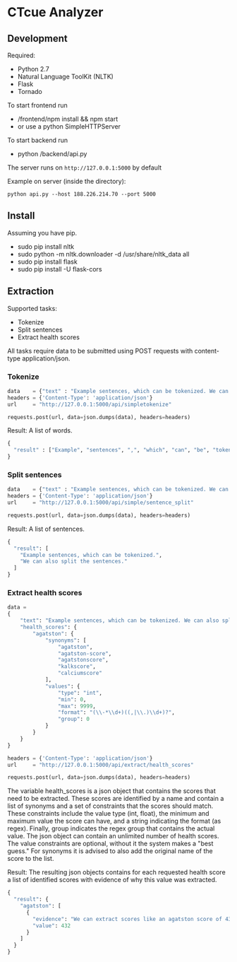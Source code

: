 CTcue Analyzer
=========

## Development

Required:
- Python 2.7
- Natural Language ToolKit (NLTK)
- Flask
- Tornado

To start frontend run
- /frontend/npm install && npm start
- or use a python SimpleHTTPServer

To start backend run
- python /backend/api.py

The server runs on `http://127.0.0.1:5000` by default

Example on server (inside the directory):

`python api.py --host 188.226.214.70 --port 5000`

## Install

Assuming you have pip.

* sudo pip install nltk
* sudo python -m nltk.downloader -d /usr/share/nltk_data all
* sudo pip install flask
* sudo pip install -U flask-cors

## Extraction

Supported tasks:
- Tokenize
- Split sentences
- Extract health scores

All tasks require data to be submitted using POST requests with content-type application/json.

### Tokenize
```python
data    = {"text" : "Example sentences, which can be tokenized. We can also split the sentences."}
headers = {'Content-Type': 'application/json'}
url     = "http://127.0.0.1:5000/api/simpletokenize"

requests.post(url, data=json.dumps(data), headers=headers)
```

Result:
A list of words.
```python
{
  "result" : ["Example", "sentences", ",", "which", "can", "be", "tokenized", ".", "We", "can", "also", "split", "the", "sentences", "."]
}
```


### Split sentences
```python
data    = {"text" : "Example sentences, which can be tokenized. We can also split the sentences."}
headers = {'Content-Type': 'application/json'}
url     = "http://127.0.0.1:5000/api/simple/sentence_split"

requests.post(url, data=json.dumps(data), headers=headers)
```

Result:
A list of sentences.
```python
{
  "result": [
    "Example sentences, which can be tokenized.",
    "We can also split the sentences."
  ]
}
```

### Extract health scores
```python
data =
{
    "text": "Example sentences, which can be tokenized. We can also split the sentences. We can extract scores like an agatston score of 432.",
    "health_scores": {
        "agatston": {
            "synonyms": [
                "agatston",
                "agatston-score",
                "agatstonscore",
                "kalkscore",
                "calciumscore"
            ],
            "values": {
                "type": "int",
                "min": 0,
                "max": 9999,
                "format": "(\\-*\\d+)((,|\\.)\\d+)?",
                "group": 0
            }
        }
    }
}

headers = {'Content-Type': 'application/json'}
url     = "http://127.0.0.1:5000/api/extract/health_scores"

requests.post(url, data=json.dumps(data), headers=headers)
```

The variable health_scores is a json object that contains the scores that need to be extracted. These scores are identified by a name and contain a list of synonyms and a set of constraints that the scores should match. These constraints include the value type (int, float), the minimum and maximum value the score can have, and a string indicating the format (as regex). Finally, group indicates the regex group that contains the actual value. The json object can contain an unlimited number of health scores. The value constraints are optional, without it the system makes a "best guess." For synonyms it is advised to also add the original name of the score to the list.


Result:
The resulting json objects contains for each requested health score a list of identified scores with evidence of why this value was extracted.
```python
{
  "result": {
    "agatston": [
      {
        "evidence": "We can extract scores like an agatston score of 432.",
        "value": 432
      }
    ]
  }
}
```
